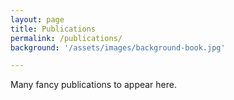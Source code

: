 ```yaml
---
layout: page
title: Publications
permalink: /publications/
background: '/assets/images/background-book.jpg'

---
```


Many fancy publications to appear here. 
